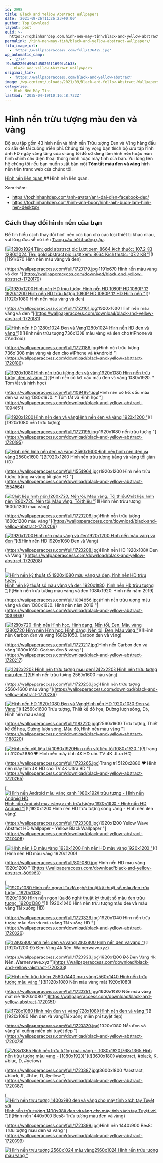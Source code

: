 ```yaml
---
id: 2998
title: Black and Yellow Abstract Wallpapers
date: '2021-09-26T11:26:23+00:00'
author: Top Download
layout: post
guid: >-
  https://Tophinhanhdep.com/hinh-nen-may-tinh/black-and-yellow-abstract-wallpapers/
permalink: /hinh-nen-may-tinh/black-and-yellow-abstract-wallpapers/
fifu_image_url:
  - 'https://wallpaperaccess.com/full/136495.jpg'
wp_automatic_camp:
  - '2774'
f9c5d8220fd90d2d50262f1699fa1b33:
  - Black and Yellow Abstract Wallpapers
original_link:
  - 'https://wallpaperaccess.com/black-and-yellow-abstract'
image: /wp-content/uploads/2021/09/Black-and-Yellow-Abstract-Wallpapers.jpg
categories:
  - Hình Nền Máy Tính
lastmod: '2025-04-19T10:16:18.722Z'
---
```

# Hình nền trừu tượng màu đen và vàng

Bộ sưu tập gồm 43 hình nền và hình nền Trừu tượng Đen và Vàng hàng đầu có sẵn để tải xuống miễn phí. Chúng tôi hy vọng bạn thích bộ sưu tập hình ảnh HD ngày càng tăng của chúng tôi để sử dụng làm hình nền hoặc màn hình chính cho điện thoại thông minh hoặc máy tính của bạn. Vui lòng liên hệ chúng tôi nếu bạn muốn xuất bản một **Tóm tắt màu đen và vàng** hình nền trên trang web của chúng tôi.

[Hình nền liên quan ](#related) ## Hình nền liên quan.

   
 Xem thêm:

   
- <https://tophinhanhdep.com/anh-avatar/anh-dai-dien-facebook-dep/>
- <https://tophinhanhdep.com/hinh-anh-buon/hinh-anh-buon-lam-hinh-nen-desktop/>

## Cách thay đổi hình nền của bạn

Để tìm hiểu cách thay đổi hình nền của bạn cho các loại thiết bị khác nhau, vui lòng đọc về nó trên [Trang câu hỏi thường gặp](https://tophinhanhdep.com/faq/).

  
[[![1280x1024 Tên: gold abstract pic Lượt xem: 8664 Kích thước: 107.2 KB](https://wallpaperaccess.com/full/136495.jpg)1280x1024 Tên: gold abstract pic Lượt xem: 8664 Kích thước: 107.2 KB "](https://wallpaperaccess.com/download/black-and-yellow-abstract-136495)](![1191x670 Hình nền màu vàng và đen)

(https://wallpaperaccess.com/full/1720179.jpg)1191x670 Hình nền màu vàng và đen "](https://wallpaperaccess.com/download/black-and-yellow-abstract-1720179)

[[![1920x1200 Hình nền HD trừu tượng Hình nền HD 1080P HD 1080P 12](https://wallpaperaccess.com/full/1271966.jpg)1920x1200 Hình nền HD trừu tượng 1080P HD 1080P 12 HD Hình nền "](https://wallpaperaccess.com/download/black-and-yellow-abstract-1271966)]( ![1920x1080 Hình nền màu vàng và đen)

(https://wallpaperaccess.com/full/1720181.jpg)1920x1080 Hình nền màu vàng và đen "](https://wallpaperaccess.com/download/black-and-yellow-abstract-1720181)

[[![Hình nền HD 1280x1024 Đen và Vàng](https://wallpaperaccess.com/full/1094653.jpg)1280x1024 Hình nền HD đen và vàng "](https://wallpaperaccess.com/download/black-and-yellow-abstract-1094653)](![Hình nền trừu tượng 736x1308 màu vàng và đen cho #iPhone và #Android)

(https://wallpaperaccess.com/full/1720186.jpg)Hình nền trừu tượng 736x1308 màu vàng và đen cho #iPhone và #Android "](https://wallpaperaccess.com/download/black-and-yellow-abstract-1720186)

[[![1920x1080 Hình nền trừu tượng đen và vàng](https://wallpaperaccess.com/full/136488.jpg)1920x1080 Hình nền trừu tượng đen và vàng "](https://wallpaperaccess.com/download/black-and-yellow-abstract-136488)](![Hình nền có kết cấu màu đen và vàng 1080x1920.  * Tóm tắt và hình học)

(https://wallpaperaccess.com/full/1094651.jpg)Hình nền có kết cấu màu đen và vàng 1080x1920. \* Tóm tắt và Hình học "](https://wallpaperaccess.com/download/black-and-yellow-abstract-1094651)

[[![1920x1200 Hình nền đen và vàng](https://wallpaperaccess.com/full/1720189.jpg)Hình nền đen và vàng 1920x1200 "](https://wallpaperaccess.com/download/black-and-yellow-abstract-1720189)](![1920x1080 nền trừu tượng)

(https://wallpaperaccess.com/full/1720195.jpg)1920x1080 nền trừu tượng "](https://wallpaperaccess.com/download/black-and-yellow-abstract-1720195)

[[![Hình nền hình nền đen và vàng 2560x1600](https://wallpaperaccess.com/full/1236828.jpg)Hình nền hình nền đen và vàng 2560x1600 "](https://wallpaperaccess.com/download/black-and-yellow-abstract-1236828)](![1920x1200 Hình nền trừu tượng trắng và vàng tối giản HD)

(https://wallpaperaccess.com/full/1554964.jpg)1920x1200 Hình nền trừu tượng trắng và vàng tối giản HD "](https://wallpaperaccess.com/download/black-and-yellow-abstract-1554964)

[[![Chất liệu hình nền 1280x720, Nền tối, Màu vàng, Tối thiểu](https://wallpaperaccess.com/full/1271892.png)Chất liệu hình nền 1280x720, Nền tối, Màu vàng, Tối thiểu "](https://wallpaperaccess.com/download/black-and-yellow-abstract-1271892)](![Hình nền trừu tượng 1600x1200 màu vàng)

(https://wallpaperaccess.com/full/1720206.jpg)Hình nền trừu tượng 1600x1200 màu vàng "](https://wallpaperaccess.com/download/black-and-yellow-abstract-1720206)

[[![1920x1200 Hình nền màu vàng và đen](https://wallpaperaccess.com/full/1094655.jpg)1920x1200 Hình nền màu vàng và đen "](https://wallpaperaccess.com/download/black-and-yellow-abstract-1094655)](![Hình nền HD 1920x1080 Đen và Vàng)

(https://wallpaperaccess.com/full/1720208.jpg)Hình nền HD 1920x1080 Đen và Vàng "](https://wallpaperaccess.com/download/black-and-yellow-abstract-1720208)

[[![Hình nền kỹ thuật số 1920x1080 màu vàng và đen, hình nền HD trừu tượng](https://wallpaperaccess.com/full/1094662.jpg)Hình nền kỹ thuật số màu vàng và đen 1920x1080, hình nền HD trừu tượng "](https://wallpaperaccess.com/download/black-and-yellow-abstract-1094662)](![Hình nền trừu tượng màu vàng và đen 1080x1920.  Hình nền năm 2019)

(https://wallpaperaccess.com/full/1094656.jpg)Hình nền trừu tượng màu vàng và đen 1080x1920. Hình nền năm 2019 "](https://wallpaperaccess.com/download/black-and-yellow-abstract-1094656)

[[![1280x720 Hình nền Hình học, Hình dạng, Nền tối, Đen, Màu vàng](https://wallpaperaccess.com/full/1094692.png)1280x720 Hình nền Hình học, Hình dạng, Nền tối, Đen, Màu vàng "](https://wallpaperaccess.com/download/black-and-yellow-abstract-1094692)](![Hình nền Carbon đen và vàng 1680x1050.  Carbon đen và vàng)

(https://wallpaperaccess.com/full/1720217.jpg)Hình nền Carbon đen và vàng 1680x1050. Carbon đen &amp; vàng "](https://wallpaperaccess.com/download/black-and-yellow-abstract-1720217)

[[![1242x2208 Hình nền trừu tượng màu đen](https://wallpaperaccess.com/full/1116888.jpg)1242x2208 Hình nền trừu tượng màu đen "](https://wallpaperaccess.com/download/black-and-yellow-abstract-1116888)](![Hình nền trừu tượng 2560x1600 màu vàng)

(https://wallpaperaccess.com/full/1720236.jpg)Hình nền trừu tượng 2560x1600 màu vàng "](https://wallpaperaccess.com/download/black-and-yellow-abstract-1720236)

[[![Hình nền HD 1920x1080 Đen và Vàng](https://wallpaperaccess.com/full/1720244.jpg)Hình nền HD 1920x1080 Đen và Vàng "](https://wallpaperaccess.com/download/black-and-yellow-abstract-1720244)](![2560x1600 Trừu tượng, Thiết kế đồ họa, Đường lượn sóng, Đỏ, Hình nền màu vàng)

(https://wallpaperaccess.com/full/1188220.jpg)2560x1600 Trừu tượng, Thiết kế đồ họa, Đường lượn sóng, Màu đỏ, Hình nền màu vàng "](https://wallpaperaccess.com/download/black-and-yellow-abstract-1188220)

[[![Hình nền vật liệu tối 1080x1920](https://wallpaperaccess.com/full/1720261.jpg)Hình nền vật liệu tối 1080x1920 "](https://wallpaperaccess.com/download/black-and-yellow-abstract-1720261)](![Trang trí 5120x2880 ❤ Hình nền máy tính 4K HD cho TV 4K Ultra HD)

(https://wallpaperaccess.com/full/1720265.jpg)Trang trí 5120x2880 ❤ Hình nền máy tính 4K HD cho TV 4K Ultra HD "](https://wallpaperaccess.com/download/black-and-yellow-abstract-1720265)

[[![Hình nền Android màu vàng xanh 1080x1920 trừu tượng - Hình nền Android HD](https://wallpaperaccess.com/full/1720295.jpg)Hình nền Android màu vàng xanh trừu tượng 1080x1920 - Hình nền HD Android "](https://wallpaperaccess.com/download/black-and-yellow-abstract-1720295)](![1920x1200 Hình nền HD trừu tượng sóng vàng - Hình nền đen vàng)

(https://wallpaperaccess.com/full/1720308.jpg)1920x1200 Yellow Wave Abstract HD Wallpaper - Yellow Black Wallpaper "](https://wallpaperaccess.com/download/black-and-yellow-abstract-1720308)

[[![Hình nền HD màu vàng 1920x1200](https://wallpaperaccess.com/full/852256.jpg)Hình nền HD màu vàng 1920x1200 "](https://wallpaperaccess.com/download/black-and-yellow-abstract-852256)](![Hình nền HD màu vàng 1920x1200)

(https://wallpaperaccess.com/full/809080.jpg)Hình nền HD màu vàng 1920x1200 " ](https://wallpaperaccess.com/download/black-and-yellow-abstract-809080)

[[![1920x1080 Hình nền ngọn lửa đỏ nghệ thuật kỹ thuật số màu đen trừu tượng.  1920x1080](https://wallpaperaccess.com/full/1720322.jpg)1920x1080 Hình nền ngọn lửa đỏ nghệ thuật kỹ thuật số màu đen trừu tượng. 1920x1080 "](https://wallpaperaccess.com/download/black-and-yellow-abstract-1720322)](![1920x1040 Hình nền trừu tượng màu đen và màu vàng Tải xuống HD)

(https://wallpaperaccess.com/full/1720326.jpg)1920x1040 Hình nền trừu tượng màu đen và màu vàng Tải xuống HD "](https://wallpaperaccess.com/download/black-and-yellow-abstract-1720326)

[[![1280x800 hình nền đen và vàng](https://wallpaperaccess.com/full/1720329.png)1280x800 Hình nền đen và vàng "](https://wallpaperaccess.com/download/black-and-yellow-abstract-1720329)](![1920x1200 Đỏ Đen Vàng 4k Nền.  Warnerwave.xyz)

(https://wallpaperaccess.com/full/1720333.jpg)1920x1200 Đỏ Đen Vàng 4k Nền. Warnerwave.xyz "](https://wallpaperaccess.com/download/black-and-yellow-abstract-1720333)

[[![Hình nền trừu tượng 2560x1440 màu vàng](https://wallpaperaccess.com/full/1720346.jpg)2560x1440 Hình nền trừu tượng màu vàng "](https://wallpaperaccess.com/download/black-and-yellow-abstract-1720346)](![1920x1080 Nền màu vàng mát 1920x1080)

(https://wallpaperaccess.com/full/1720351.jpg)1920x1080 Nền màu vàng mát mẻ 1920x1080 "](https://wallpaperaccess.com/download/black-and-yellow-abstract-1720351)

[[![1728x1080 Hình nền đen và vàng](https://wallpaperaccess.com/full/1720375.jpg)1728x1080 Hình nền đen và vàng "](https://wallpaperaccess.com/download/black-and-yellow-abstract-1720375)](![1920x1080 Nền đen và vàngTải xuống miễn phí tuyệt đẹp)

(https://wallpaperaccess.com/full/1720379.jpg)1920x1080 Nền đen và vàngTải xuống miễn phí tuyệt đẹp "](https://wallpaperaccess.com/download/black-and-yellow-abstract-1720379)

[[![768x1365 Hình nền trừu tượng màu vàng - [1080x1920]](https://wallpaperaccess.com/full/1428369.jpg)768x1365 Hình nền trừu tượng màu vàng - \[1080x1920\]"](https://wallpaperaccess.com/download/black-and-yellow-abstract-1428369)](![3600x1800 #abstract, #black, K, #blue, D, #yellow)

(https://wallpaperaccess.com/full/1720387.jpg)3600x1800 #abstract, #black, K, #blue, D, #yellow "](https://wallpaperaccess.com/download/black-and-yellow-abstract-1720387)

[[![Hình nền trừu tượng 1400x980 đen và vàng cho máy tính xách tay Tuyệt vời](https://wallpaperaccess.com/full/636182.jpg)Hình nền trừu tượng 1400x980 đen và vàng cho máy tính xách tay Tuyệt vời "](https://wallpaperaccess.com/download/black-and-yellow-abstract-636182)](![Hình nền 1440x900 Bes8: Trừu tượng màu đen và vàng)

(https://wallpaperaccess.com/full/1720399.jpg)Hình nền 1440x900 Bes8: Trừu tượng màu đen và vàng "](https://wallpaperaccess.com/download/black-and-yellow-abstract-1720399)

[![Hình nền trừu tượng 2560x1024 màu vàng](https://wallpaperaccess.com/full/1720403.jpg)2560x1024 Hình nền trừu tượng màu vàng "](https://wallpaperaccess.com/download/black-and-yellow-abstract-1720403)

